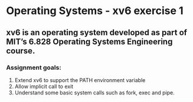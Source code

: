# Operating Systems - xv6 exercise 1

## xv6 is an operating system developed as part of MIT’s 6.828 Operating Systems Engineering course. 

### Assignment goals:
  1. Extend xv6 to support the PATH environment variable
  2. Allow implicit call to exit
  3. Understand some basic system calls such as fork, exec and pipe.
